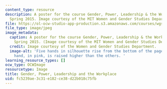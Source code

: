```yaml
---
content_type: resource
description: A poster for the course Gender, Power, Leadership & the Workplace from
  Spring 2015. Image courtesy of the MIT Women and Gender Studies Department.
file: https://ol-ocw-studio-app-production.s3.amazonaws.com/courses/wgs-150-gender-power-leadership-and-the-workplace-spring-2015/fc5239ae3c31e182ce38d22b018c75fb_WGS-150s15.jpg
file_type: image/jpeg
image_metadata:
  caption: A poster for the course Gender, Power, Leadership & the Workplace from
    Spring 2015. (Image courtesy of the MIT Women and Gender Studies Department.)
  credit: Image courtesy of the Women and Gender Studies Department.
  image-alt: 'Five hands in silhouette rise from the bottom of the page. A larger
    hand, in pink, is raised higher than the others. '
learning_resource_types: []
ocw_type: OCWImage
resourcetype: Image
title: Gender, Power, Leadership and the Workplace
uid: fc5239ae-3c31-e182-ce38-d22b018c75fb
---
```

